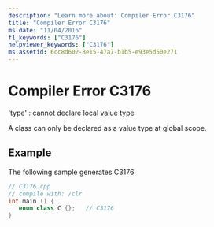 ```yaml
---
description: "Learn more about: Compiler Error C3176"
title: "Compiler Error C3176"
ms.date: "11/04/2016"
f1_keywords: ["C3176"]
helpviewer_keywords: ["C3176"]
ms.assetid: 6cc8d602-8e15-47a7-b1b5-e93e5d50e271
---
```

# Compiler Error C3176

'type' : cannot declare local value type

A class can only be declared as a value type at global scope.

## Example

The following sample generates C3176.

```cpp
// C3176.cpp
// compile with: /clr
int main () {
   enum class C {};   // C3176
}
```
